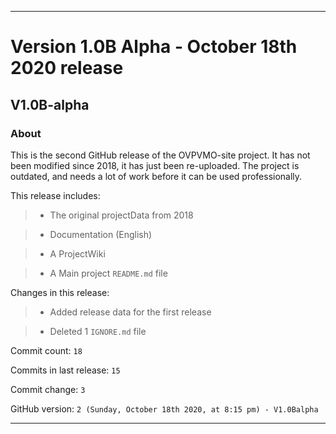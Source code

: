 
***

# Version 1.0B Alpha - October 18th 2020 release

## V1.0B-alpha

### About

This is the second GitHub release of the OVPVMO-site project. It has not been modified since 2018, it has just been re-uploaded. The project is outdated, and needs a lot of work before it can be used professionally.

This release includes:

> * The original projectData from 2018

> * Documentation (English)

> * A ProjectWiki

> * A Main project `README.md` file

Changes in this release:

> * Added release data for the first release

> * Deleted 1 `IGNORE.md` file

Commit count: `18`

Commits in last release: `15`

Commit change: `3`

GitHub version: `2 (Sunday, October 18th 2020, at 8:15 pm) - V1.0Balpha`

***
